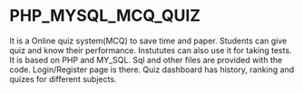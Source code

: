 # PHP_MYSQL_MCQ_QUIZ

It is a Online quiz system(MCQ) to save time and paper. Students can give quiz and know their performance. Instututes can also use it for taking tests. It is based on PHP and MY_SQL. Sql and other files are provided with the code. Login/Register page is there. Quiz dashboard has history, ranking and quizes for different subjects.
